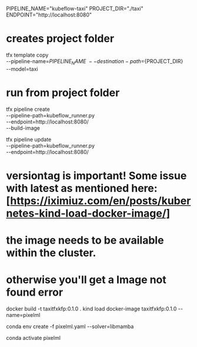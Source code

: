 PIPELINE_NAME="kubeflow-taxi"
PROJECT_DIR="./taxi"
ENDPOINT="http://localhost:8080"


# creates project folder
tfx template copy \
  --pipeline-name=${PIPELINE_NAME} \
  --destination-path=${PROJECT_DIR} \
  --model=taxi


# run from project folder
tfx pipeline create  \
--pipeline-path=kubeflow_runner.py \
--endpoint=http://localhost:8080/ \
--build-image

tfx pipeline update  \
--pipeline-path=kubeflow_runner.py \
--endpoint=http://localhost:8080/


# versiontag is important! Some issue with latest as mentioned here: [https://iximiuz.com/en/posts/kubernetes-kind-load-docker-image/]
# the image needs to be available within the cluster.
# otherwise you'll get a Image not found error
docker build -t taxitfxkfp:0.1.0 . 
kind load docker-image taxitfxkfp:0.1.0 --name=pixelml


<!-- build the env -->
conda env create -f pixelml.yaml --solver=libmamba
<!-- activate -->
conda activate pixelml